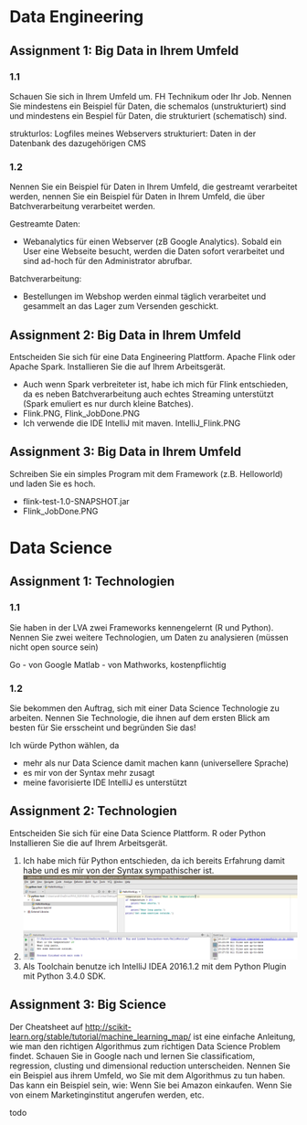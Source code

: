 # Data Engineering
## Assignment 1: Big Data in Ihrem Umfeld
### 1.1
Schauen Sie sich in Ihrem Umfeld um. FH Technikum oder Ihr Job. Nennen Sie mindestens ein
Beispiel für Daten, die schemalos (unstrukturiert) sind und mindestens ein Bespiel für Daten, die
strukturiert (schematisch) sind.

strukturlos: Logfiles meines Webservers
strukturiert: Daten in der Datenbank des dazugehörigen CMS

### 1.2
Nennen Sie ein Beispiel für Daten in Ihrem Umfeld, die gestreamt verarbeitet werden, nennen Sie ein
Beispiel für Daten in Ihrem Umfeld, die über Batchverarbeitung verarbeitet werden.

Gestreamte Daten:
- Webanalytics für einen Webserver (zB Google Analytics). Sobald ein User eine Webseite besucht, werden die Daten sofort verarbeitet und sind ad-hoch für den Administrator abrufbar.

Batchverarbeitung:
- Bestellungen im Webshop werden einmal täglich verarbeitet und gesammelt an das Lager zum Versenden geschickt.

## Assignment 2: Big Data in Ihrem Umfeld
Entscheiden Sie sich für eine Data Engineering Plattform. Apache Flink oder Apache Spark.
Installieren Sie die auf Ihrem Arbeitsgerät.

- Auch wenn Spark verbreiteter ist, habe ich mich für Flink entschieden, da es neben Batchverarbeitung auch echtes Streaming unterstützt (Spark emuliert es nur durch kleine Batches).
- Flink.PNG, Flink_JobDone.PNG
- Ich verwende die IDE IntelliJ mit maven. IntelliJ_Flink.PNG

## Assignment 3: Big Data in Ihrem Umfeld
Schreiben Sie ein simples Program mit dem Framework (z.B. Helloworld) und laden Sie es hoch.

- flink-test-1.0-SNAPSHOT.jar
- Flink_JobDone.PNG


# Data Science
## Assignment 1: Technologien
### 1.1
Sie haben in der LVA zwei Frameworks kennengelernt (R und Python). Nennen Sie zwei weitere
Technologien, um Daten zu analysieren (müssen nicht open source sein)

Go - von Google
Matlab - von Mathworks, kostenpflichtig

### 1.2
Sie bekommen den Auftrag, sich mit einer Data Science Technologie zu arbeiten. Nennen Sie
Technologie, die ihnen auf dem ersten Blick am besten für Sie ersscheint und begründen Sie das!

Ich würde Python wählen, da
- mehr als nur Data Science damit machen kann (universellere Sprache)
- es mir von der Syntax mehr zusagt
- meine favorisierte IDE IntelliJ es unterstützt

## Assignment 2: Technologien
Entscheiden Sie sich für eine Data Science Plattform. R oder Python
Installieren Sie die auf Ihrem Arbeitsgerät.

1. Ich habe mich für Python entschieden, da ich bereits Erfahrung damit habe und es mir von der Syntax sympathischer ist.
2. ![screenshot datascience](./DataScience_Technologie.PNG "Screenshot Data Science Technologie")
3. Als Toolchain benutze ich IntelliJ IDEA 2016.1.2 mit dem Python Plugin mit Python 3.4.0 SDK.

## Assignment 3: Big Science
Der Cheatsheet auf http://scikit-learn.org/stable/tutorial/machine_learning_map/ ist eine einfache
Anleitung, wie man den richtigen Algorithmus zum richtigen Data Science Problem findet.
Schauen Sie in Google nach und lernen Sie classificatiom, regression, clusting und dimensional
reduction unterscheiden.
Nennen Sie ein Beispiel aus ihrem Umfeld, wo Sie mit dem Algorithmus zu tun haben. Das kann ein
Beispiel sein, wie: Wenn Sie bei Amazon einkaufen. Wenn Sie von einem Marketinginstitut angerufen
werden, etc.

todo